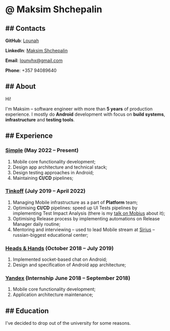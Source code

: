 # @ Maksim Shchepalin

## \#\# Contacts

**GitHub**: [Lounah](https://github.com/lounah)

**LinkedIn**: [Maksim Shchepalin](https://www.linkedin.com/in/maxim-shchepalin-47b035170/)

**Email**: [lounvhx@gmail.com](mailto:lounvh@gmail.com)

**Phone**: +357 94089640

## \#\# About

Hi!

I'm Maksim – software engineer with more than **5 years** of production experience. I mostly do **Android** development with focus on **build systems**, **infrastructure**
and **testing tools**.

## \#\# Experience

### [Simple](https://simple-life-app.com) (May 2022 – Present)

1. Mobile core functionality development;
2. Design app architecture and technical stack;
3. Design testing approaches in Android;
4. Maintaining **CI/CD** pipelines;

### [Tinkoff](https://www.tinkoff.ru) (July 2019 – April 2022)

1. Managing Mobile infrastructure as a part of **Platform** team;
2. Optimising **CI/CD** pipelines: speed up UI Tests pipelines by implementing Test Impact Analysis (there is my [talk on Mobius](https://www.youtube.com/watch?v=3FCeOL8kgZg) about it);
3. Optimising Release process by implementing automations on Release Manager daily routine;
4. Mentoring and interviewing – used to lead Mobile stream at [Sirius](https://siriusuniversity.ru/education/educational-modules-and-activities/tehnologii-razrabotki-mobilnih-prilozhenii) – russian-biggest educational center;

### [Heads & Hands](https://handh.ru) (October 2018 – July 2019)

1. Implemented socket-based chat on Android;
2. Design and specification of Android app architecture;

### [Yandex](https://yandex.ru) (Internship June 2018 – September 2018)

1. Mobile core functionality development;
2. Application architecture maintenance;

## \#\# Education

I've decided to drop out of the university for some reasons.